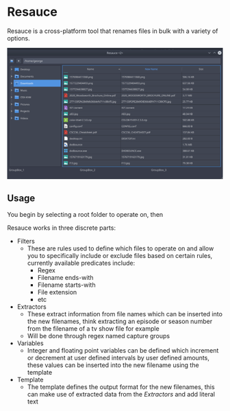 # Resauce

Resauce is a cross-platform tool that renames files in bulk with a variety of options.

![](screenshot.png)

## Usage

You begin by selecting a root folder to operate on, then

Resauce works in three discrete parts:
- Filters
  - These are rules used to define which files to operate on and allow you to specifically include or exclude files based on certain rules, currently available predicates include:
    - Regex
    - Filename ends-with
    - Filename starts-with
    - File extension
    - etc
- Extractors
  - These extract information from file names which can be inserted into the new filenames, think extracting an episode or season number from the filename of a tv show file for example
  - Will be done through regex named capture groups
- Variables
  - Integer and floating point variables can be defined which increment or decrement at user defined intervals by user defined amounts, these values can be inserted into the new filename using the template
- Template
  - The template defines the output format for the new filenames, this can make use of extracted data from the *Extractors* and add literal text
